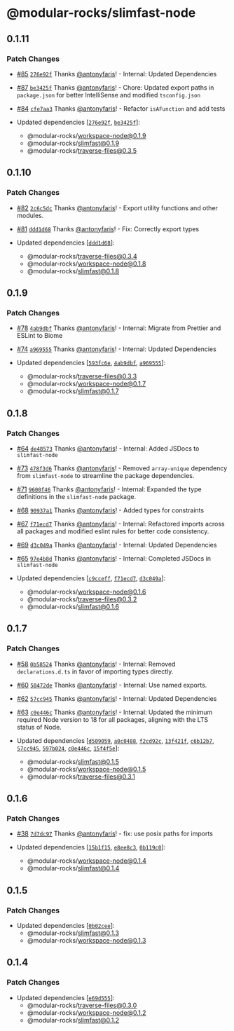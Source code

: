 # @modular-rocks/slimfast-node

## 0.1.11

### Patch Changes

- [#85](https://github.com/modular-rocks/slimfast-turbo/pull/85) [`276e92f`](https://github.com/modular-rocks/slimfast-turbo/commit/276e92f6d6cb05808ac8b81377fb71bfe6b39eed) Thanks [@antonyfaris](https://github.com/antonyfaris)! - Internal: Updated Dependencies

- [#87](https://github.com/modular-rocks/slimfast-turbo/pull/87) [`be3425f`](https://github.com/modular-rocks/slimfast-turbo/commit/be3425ff03c5a8d2fb3a04efc2879d73dfca4fee) Thanks [@antonyfaris](https://github.com/antonyfaris)! - Chore: Updated export paths in `package.json` for better IntelliSense and modified `tsconfig.json`

- [#84](https://github.com/modular-rocks/slimfast-turbo/pull/84) [`cfe7aa3`](https://github.com/modular-rocks/slimfast-turbo/commit/cfe7aa3d28c87f06b052f062d7086e2c8844a866) Thanks [@antonyfaris](https://github.com/antonyfaris)! - Refactor `isAFunction` and add tests

- Updated dependencies [[`276e92f`](https://github.com/modular-rocks/slimfast-turbo/commit/276e92f6d6cb05808ac8b81377fb71bfe6b39eed), [`be3425f`](https://github.com/modular-rocks/slimfast-turbo/commit/be3425ff03c5a8d2fb3a04efc2879d73dfca4fee)]:
  - @modular-rocks/workspace-node@0.1.9
  - @modular-rocks/slimfast@0.1.9
  - @modular-rocks/traverse-files@0.3.5

## 0.1.10

### Patch Changes

- [#82](https://github.com/modular-rocks/slimfast-turbo/pull/82) [`2c6c5dc`](https://github.com/modular-rocks/slimfast-turbo/commit/2c6c5dcb6803e699afc35f3fe290ba82f9ee07fe) Thanks [@antonyfaris](https://github.com/antonyfaris)! - Export utility functions and other modules.

- [#81](https://github.com/modular-rocks/slimfast-turbo/pull/81) [`ddd1d68`](https://github.com/modular-rocks/slimfast-turbo/commit/ddd1d68b50f7cac96ba3ba91649c0f90e5d821b1) Thanks [@antonyfaris](https://github.com/antonyfaris)! - Fix: Correctly export types

- Updated dependencies [[`ddd1d68`](https://github.com/modular-rocks/slimfast-turbo/commit/ddd1d68b50f7cac96ba3ba91649c0f90e5d821b1)]:
  - @modular-rocks/traverse-files@0.3.4
  - @modular-rocks/workspace-node@0.1.8
  - @modular-rocks/slimfast@0.1.8

## 0.1.9

### Patch Changes

- [#78](https://github.com/modular-rocks/slimfast-turbo/pull/78) [`4ab9dbf`](https://github.com/modular-rocks/slimfast-turbo/commit/4ab9dbf21441121312b3eccca50dbcf2455b0195) Thanks [@antonyfaris](https://github.com/antonyfaris)! - Internal: Migrate from Prettier and ESLint to Biome

- [#74](https://github.com/modular-rocks/slimfast-turbo/pull/74) [`a969555`](https://github.com/modular-rocks/slimfast-turbo/commit/a96955513bcbe1957001357ce1e665b556080946) Thanks [@antonyfaris](https://github.com/antonyfaris)! - Internal: Updated Dependencies

- Updated dependencies [[`593fc6e`](https://github.com/modular-rocks/slimfast-turbo/commit/593fc6e2fb69d7123c88b6f9d035c14fe374c1a7), [`4ab9dbf`](https://github.com/modular-rocks/slimfast-turbo/commit/4ab9dbf21441121312b3eccca50dbcf2455b0195), [`a969555`](https://github.com/modular-rocks/slimfast-turbo/commit/a96955513bcbe1957001357ce1e665b556080946)]:
  - @modular-rocks/traverse-files@0.3.3
  - @modular-rocks/workspace-node@0.1.7
  - @modular-rocks/slimfast@0.1.7

## 0.1.8

### Patch Changes

- [#64](https://github.com/modular-rocks/slimfast-turbo/pull/64) [`de48573`](https://github.com/modular-rocks/slimfast-turbo/commit/de48573558d5145e987889f61524c1680b25ad9d) Thanks [@antonyfaris](https://github.com/antonyfaris)! - Internal: Added JSDocs to `slimfast-node`

- [#73](https://github.com/modular-rocks/slimfast-turbo/pull/73) [`478f3d6`](https://github.com/modular-rocks/slimfast-turbo/commit/478f3d623d887aa33739003e07dde04072cc1743) Thanks [@antonyfaris](https://github.com/antonyfaris)! - Removed `array-unique` dependency from `slimfast-node` to streamline the package dependencies.

- [#71](https://github.com/modular-rocks/slimfast-turbo/pull/71) [`9600f46`](https://github.com/modular-rocks/slimfast-turbo/commit/9600f464bfb4fab0de4507a3d6924ac485467df4) Thanks [@antonyfaris](https://github.com/antonyfaris)! - Internal: Expanded the type definitions in the `slimfast-node` package.

- [#68](https://github.com/modular-rocks/slimfast-turbo/pull/68) [`90937a1`](https://github.com/modular-rocks/slimfast-turbo/commit/90937a1068469d1223d4d21ffc4b71d72f5ab803) Thanks [@antonyfaris](https://github.com/antonyfaris)! - Added types for constraints

- [#67](https://github.com/modular-rocks/slimfast-turbo/pull/67) [`f71ecd7`](https://github.com/modular-rocks/slimfast-turbo/commit/f71ecd702553ba853e723efbe351ed1ae36a3ba4) Thanks [@antonyfaris](https://github.com/antonyfaris)! - Internal: Refactored imports across all packages and modified eslint rules for better code consistency.

- [#69](https://github.com/modular-rocks/slimfast-turbo/pull/69) [`d3c049a`](https://github.com/modular-rocks/slimfast-turbo/commit/d3c049a43f23a6b3198dea236a5549164e21a617) Thanks [@antonyfaris](https://github.com/antonyfaris)! - Internal: Updated Dependencies

- [#65](https://github.com/modular-rocks/slimfast-turbo/pull/65) [`97e4b8d`](https://github.com/modular-rocks/slimfast-turbo/commit/97e4b8d35a8e40de843d41af50a84d2c383e76e0) Thanks [@antonyfaris](https://github.com/antonyfaris)! - Internal: Completed JSDocs in `slimfast-node`

- Updated dependencies [[`c9cceff`](https://github.com/modular-rocks/slimfast-turbo/commit/c9ccefff0cf1a593f1fce53b93ce897bf794f722), [`f71ecd7`](https://github.com/modular-rocks/slimfast-turbo/commit/f71ecd702553ba853e723efbe351ed1ae36a3ba4), [`d3c049a`](https://github.com/modular-rocks/slimfast-turbo/commit/d3c049a43f23a6b3198dea236a5549164e21a617)]:
  - @modular-rocks/workspace-node@0.1.6
  - @modular-rocks/traverse-files@0.3.2
  - @modular-rocks/slimfast@0.1.6

## 0.1.7

### Patch Changes

- [#58](https://github.com/modular-rocks/slimfast-turbo/pull/58) [`0b58524`](https://github.com/modular-rocks/slimfast-turbo/commit/0b585248eb856f2452cf27a82a2acc5e1e417b1d) Thanks [@antonyfaris](https://github.com/antonyfaris)! - Internal: Removed `declarations.d.ts` in favor of importing types directly.

- [#60](https://github.com/modular-rocks/slimfast-turbo/pull/60) [`50472de`](https://github.com/modular-rocks/slimfast-turbo/commit/50472ded9bb816482d506daaad67f8555eace156) Thanks [@antonyfaris](https://github.com/antonyfaris)! - Internal: Use named exports.

- [#62](https://github.com/modular-rocks/slimfast-turbo/pull/62) [`57cc945`](https://github.com/modular-rocks/slimfast-turbo/commit/57cc945aad834954af4626c45e0d039335617676) Thanks [@antonyfaris](https://github.com/antonyfaris)! - Internal: Updated Dependencies

- [#63](https://github.com/modular-rocks/slimfast-turbo/pull/63) [`c0e446c`](https://github.com/modular-rocks/slimfast-turbo/commit/c0e446cd0fb4f82439038a3c054bb9d94df85dc7) Thanks [@antonyfaris](https://github.com/antonyfaris)! - Internal: Updated the minimum required Node version to 18 for all packages, aligning with the LTS status of Node.

- Updated dependencies [[`d509059`](https://github.com/modular-rocks/slimfast-turbo/commit/d509059453739e4b1fdcb567da1c00523285e199), [`a0c0488`](https://github.com/modular-rocks/slimfast-turbo/commit/a0c0488462b604abe465f1d1ad78d326f3c8d903), [`f2cd92c`](https://github.com/modular-rocks/slimfast-turbo/commit/f2cd92cf2ac340615cde7d884c74ae3275372b43), [`13f421f`](https://github.com/modular-rocks/slimfast-turbo/commit/13f421fd4ff5a942637bb874cd2b247471bba981), [`c6b12b7`](https://github.com/modular-rocks/slimfast-turbo/commit/c6b12b7559a7b86ebb55125c8ea4cd34c83fba22), [`57cc945`](https://github.com/modular-rocks/slimfast-turbo/commit/57cc945aad834954af4626c45e0d039335617676), [`597b024`](https://github.com/modular-rocks/slimfast-turbo/commit/597b02401d9f7c3fe595dc0aa2e6ccc498994ef7), [`c0e446c`](https://github.com/modular-rocks/slimfast-turbo/commit/c0e446cd0fb4f82439038a3c054bb9d94df85dc7), [`15f4f5e`](https://github.com/modular-rocks/slimfast-turbo/commit/15f4f5e549fc7864c9b5f8ec4aeeb4c1d73d18d3)]:
  - @modular-rocks/slimfast@0.1.5
  - @modular-rocks/workspace-node@0.1.5
  - @modular-rocks/traverse-files@0.3.1

## 0.1.6

### Patch Changes

- [#38](https://github.com/modular-rocks/slimfast-turbo/pull/38) [`7d7dc97`](https://github.com/modular-rocks/slimfast-turbo/commit/7d7dc97f34ef695e61809a290fcd649ddb65c75c) Thanks [@antonyfaris](https://github.com/antonyfaris)! - fix: use posix paths for imports

- Updated dependencies [[`15b1f15`](https://github.com/modular-rocks/slimfast-turbo/commit/15b1f1505bb79ca941ee3a96236c01512a1a7b30), [`e8ee8c3`](https://github.com/modular-rocks/slimfast-turbo/commit/e8ee8c33a1fd3884173e57218d14ab8f90c56161), [`0b119c0`](https://github.com/modular-rocks/slimfast-turbo/commit/0b119c003fb1224fbdcf710b9c0da8c704e05dbd)]:
  - @modular-rocks/workspace-node@0.1.4
  - @modular-rocks/slimfast@0.1.4

## 0.1.5

### Patch Changes

- Updated dependencies [[`0b02cee`](https://github.com/modular-rocks/slimfast-turbo/commit/0b02cee72088fff05f69c6907a987ddc79d2398e)]:
  - @modular-rocks/slimfast@0.1.3
  - @modular-rocks/workspace-node@0.1.3

## 0.1.4

### Patch Changes

- Updated dependencies [[`e69d555`](https://github.com/modular-rocks/slimfast-turbo/commit/e69d55551e0e459ec3917dd0bf28ed4f390b7c46)]:
  - @modular-rocks/traverse-files@0.3.0
  - @modular-rocks/workspace-node@0.1.2
  - @modular-rocks/slimfast@0.1.2
